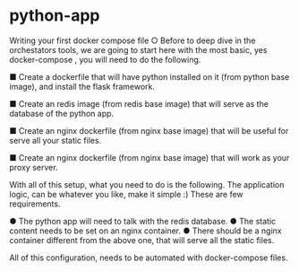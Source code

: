 # python-app
Writing your first docker compose file
○ Before to deep dive in the orchestators tools, we are going to
start here with the most basic, yes docker-compose , you will need
to do the following.

■ Create a dockerfile that will have python installed on it
(from python base image), and install the flask framework.

■ Create an redis image (from redis base image) that will
serve as the database of the python app.

■ Create an nginx dockerfile (from nginx base image) that will
be useful for serve all your static files.

■ Create an nginx dockerfile (from nginx base image) that
will work as your proxy server.

With all of this setup, what you need to do is the following.
The application logic, can be whatever you like, make it simple :)
These are few requirements.

● The python app will need to talk with the redis database.
● The static content needs to be set on an nginx container.
● There should be a nginx container different from the above
one, that will serve all the static files.

All of this configuration, needs to be automated with docker-compose
files.

